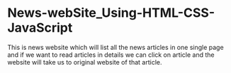 # News-webSite_Using-HTML-CSS-JavaScript
This is news website which will list all the news articles in one single page and if we want to read articles in details we can click on article and the website will take us to original website of that article. 

